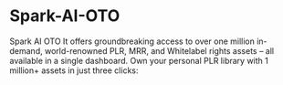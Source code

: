 # Spark-AI-OTO
Spark AI OTO It offers groundbreaking access to over one million in-demand, world-renowned PLR, MRR, and Whitelabel rights assets – all available in a single dashboard. Own your personal PLR library with 1 million+ assets in just three clicks:
